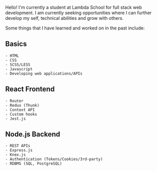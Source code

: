 Hello! I'm currently a student at Lambda School for full stack web development. I am currently seeking opportunities where I can further develop my self, technical abilities and grow with others. 

Some things that I have learned and worked on in the past include:

## Basics
```
- HTML
- CSS
- SCSS/LESS
- Javascript
- Developing web applications/APIs
```

## React Frontend
```
- Router
- Redux (Thunk)
- Context API
- Custom hooks
- Jest.js
```

## Node.js Backend
```
- REST APIs
- Express.js
- Knex.js
- Authentication (Tokens/Cookies/3rd-party)
- RDBMS (SQL, PostgreSQL)
```
